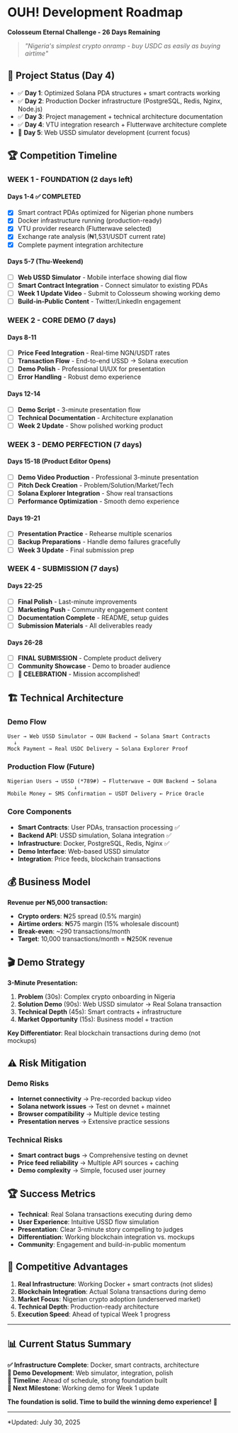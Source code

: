 # OUH! Development Roadmap
**Colosseum Eternal Challenge - 26 Days Remaining**

> *"Nigeria's simplest crypto onramp - buy USDC as easily as buying airtime"*

## 🎯 Project Status (Day 4)
- ✅ **Day 1**: Optimized Solana PDA structures + smart contracts working
- ✅ **Day 2**: Production Docker infrastructure (PostgreSQL, Redis, Nginx, Node.js) 
- ✅ **Day 3**: Project management + technical architecture documentation
- ✅ **Day 4**: VTU integration research + Flutterwave architecture complete
- 🔄 **Day 5**: Web USSD simulator development (current focus)

## 🏆 Competition Timeline

### **WEEK 1 - FOUNDATION** (2 days left)
#### Days 1-4 ✅ COMPLETED  
- [x] Smart contract PDAs optimized for Nigerian phone numbers
- [x] Docker infrastructure running (production-ready)
- [x] VTU provider research (Flutterwave selected)
- [x] Exchange rate analysis (₦1,531/USDT current rate)
- [x] Complete payment integration architecture

#### Days 5-7 (Thu-Weekend)
- [ ] **Web USSD Simulator** - Mobile interface showing dial flow
- [ ] **Smart Contract Integration** - Connect simulator to existing PDAs  
- [ ] **Week 1 Update Video** - Submit to Colosseum showing working demo
- [ ] **Build-in-Public Content** - Twitter/LinkedIn engagement

### **WEEK 2 - CORE DEMO** (7 days)
#### Days 8-11
- [ ] **Price Feed Integration** - Real-time NGN/USDT rates
- [ ] **Transaction Flow** - End-to-end USSD → Solana execution
- [ ] **Demo Polish** - Professional UI/UX for presentation
- [ ] **Error Handling** - Robust demo experience

#### Days 12-14  
- [ ] **Demo Script** - 3-minute presentation flow
- [ ] **Technical Documentation** - Architecture explanation
- [ ] **Week 2 Update** - Show polished working product

### **WEEK 3 - DEMO PERFECTION** (7 days)
#### Days 15-18 (Product Editor Opens)
- [ ] **Demo Video Production** - Professional 3-minute presentation
- [ ] **Pitch Deck Creation** - Problem/Solution/Market/Tech
- [ ] **Solana Explorer Integration** - Show real transactions
- [ ] **Performance Optimization** - Smooth demo experience

#### Days 19-21
- [ ] **Presentation Practice** - Rehearse multiple scenarios  
- [ ] **Backup Preparations** - Handle demo failures gracefully
- [ ] **Week 3 Update** - Final submission prep

### **WEEK 4 - SUBMISSION** (7 days)
#### Days 22-25
- [ ] **Final Polish** - Last-minute improvements
- [ ] **Marketing Push** - Community engagement content
- [ ] **Documentation Complete** - README, setup guides
- [ ] **Submission Materials** - All deliverables ready

#### Days 26-28
- [ ] **FINAL SUBMISSION** - Complete product delivery
- [ ] **Community Showcase** - Demo to broader audience
- [ ] **🎉 CELEBRATION** - Mission accomplished!

## 🏗️ Technical Architecture

### Demo Flow
```
User → Web USSD Simulator → OUH Backend → Solana Smart Contracts
  ↓
Mock Payment → Real USDC Delivery → Solana Explorer Proof
```

### Production Flow (Future)
```
Nigerian Users → USSD (*789#) → Flutterwave → OUH Backend → Solana
                     ↓
Mobile Money ← SMS Confirmation ← USDT Delivery ← Price Oracle
```

### Core Components
- **Smart Contracts**: User PDAs, transaction processing ✅
- **Backend API**: USSD simulation, Solana integration ✅  
- **Infrastructure**: Docker, PostgreSQL, Redis, Nginx ✅
- **Demo Interface**: Web-based USSD simulator
- **Integration**: Price feeds, blockchain transactions

## 💰 Business Model
**Revenue per ₦5,000 transaction:**
- **Crypto orders**: ₦25 spread (0.5% margin)
- **Airtime orders**: ₦575 margin (15% wholesale discount)
- **Break-even**: ~290 transactions/month
- **Target**: 10,000 transactions/month = ₦250K revenue

## 🎬 Demo Strategy
**3-Minute Presentation:**
1. **Problem** (30s): Complex crypto onboarding in Nigeria
2. **Solution Demo** (90s): Web USSD simulator → Real Solana transaction
3. **Technical Depth** (45s): Smart contracts + infrastructure  
4. **Market Opportunity** (15s): Business model + traction

**Key Differentiator**: Real blockchain transactions during demo (not mockups)

## ⚠️ Risk Mitigation
### Demo Risks
- **Internet connectivity** → Pre-recorded backup video
- **Solana network issues** → Test on devnet + mainnet
- **Browser compatibility** → Multiple device testing
- **Presentation nerves** → Extensive practice sessions

### Technical Risks  
- **Smart contract bugs** → Comprehensive testing on devnet
- **Price feed reliability** → Multiple API sources + caching
- **Demo complexity** → Simple, focused user journey

## 🏆 Success Metrics
- **Technical**: Real Solana transactions executing during demo
- **User Experience**: Intuitive USSD flow simulation  
- **Presentation**: Clear 3-minute story compelling to judges
- **Differentiation**: Working blockchain integration vs. mockups
- **Community**: Engagement and build-in-public momentum

## 🚀 Competitive Advantages
1. **Real Infrastructure**: Working Docker + smart contracts (not slides)
2. **Blockchain Integration**: Actual Solana transactions during demo
3. **Market Focus**: Nigerian crypto adoption (underserved market)
4. **Technical Depth**: Production-ready architecture 
5. **Execution Speed**: Ahead of typical Week 1 progress

---

## 📊 Current Status Summary
**✅ Infrastructure Complete**: Docker, smart contracts, architecture  
**🔄 Demo Development**: Web simulator, integration, polish  
**📅 Timeline**: Ahead of schedule, strong foundation built  
**🎯 Next Milestone**: Working demo for Week 1 update  

**The foundation is solid. Time to build the winning demo experience!** 🚀

---
*Updated: July 30, 2025
